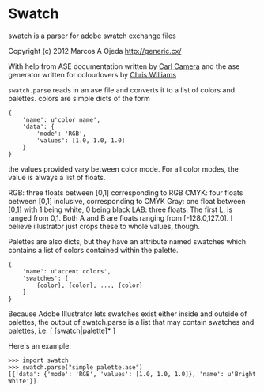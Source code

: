 # Swatch

swatch is a parser for adobe swatch exchange files

Copyright (c) 2012 Marcos A Ojeda http://generic.cx/


With help from ASE documentation written by [Carl Camera](http://iamacamera.org/default.aspx?id=109) and
the ase generator written for colourlovers by [Chris Williams](http://www.colourlovers.com/ase.phps)


`swatch.parse` reads in an ase file and converts it to a list of colors and
palettes. colors are simple dicts of the form

    {
        'name': u'color name',
        'data': {
            'mode': 'RGB',
            'values': [1.0, 1.0, 1.0]
        }
    }

the values provided vary between color mode. For all color modes, the
value is always a list of floats.

RGB: three floats between [0,1]  corresponding to RGB
CMYK: four floats between [0,1] inclusive, corresponding to CMYK
Gray: one float between [0,1] with 1 being white, 0 being black
LAB: three floats. The first L, is ranged from 0,1. Both A and B are
floats ranging from [-128.0,127.0]. I believe illustrator just crops
these to whole values, though.

Palettes are also dicts, but they have an attribute named swatches which
contains a list of colors contained within the palette.

    {
        'name': u'accent colors',
        'swatches': [
            {color}, {color}, ..., {color}
        ]
    }

Because Adobe Illustrator lets swatches exist either inside and outside
of palettes, the output of swatch.parse is a list that may contain
swatches and palettes, i.e. [ [swatch|palette]* ]

Here's an example:

    >>> import swatch
    >>> swatch.parse("simple palette.ase")
    [{'data': {'mode': 'RGB', 'values': [1.0, 1.0, 1.0]}, 'name': u'Bright White'}]
